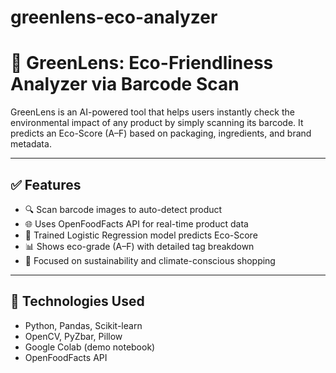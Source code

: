 # greenlens-eco-analyzer
# 🌱 GreenLens: Eco-Friendliness Analyzer via Barcode Scan

GreenLens is an AI-powered tool that helps users instantly check the environmental impact of any product by simply scanning its barcode. It predicts an Eco-Score (A–F) based on packaging, ingredients, and brand metadata.

---

## ✅ Features

- 🔍 Scan barcode images to auto-detect product
- 🌐 Uses OpenFoodFacts API for real-time product data
- 🤖 Trained Logistic Regression model predicts Eco-Score
- 📊 Shows eco-grade (A–F) with detailed tag breakdown
- 🌱 Focused on sustainability and climate-conscious shopping

---

## 🚀 Technologies Used

- Python, Pandas, Scikit-learn
- OpenCV, PyZbar, Pillow
- Google Colab (demo notebook)
- OpenFoodFacts API
  
